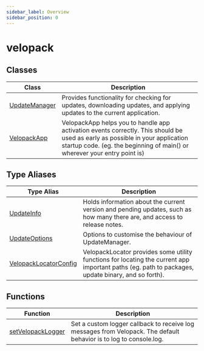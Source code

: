 ```yaml
---
sidebar_label: Overview
sidebar_position: 0
---
```

# velopack

## Classes

| Class | Description |
| ------ | ------ |
| [UpdateManager](Class.UpdateManager.md) | Provides functionality for checking for updates, downloading updates, and applying updates to the current application. |
| [VelopackApp](Class.VelopackApp.md) | VelopackApp helps you to handle app activation events correctly. This should be used as early as possible in your application startup code. (eg. the beginning of main() or wherever your entry point is) |

## Type Aliases

| Type Alias | Description |
| ------ | ------ |
| [UpdateInfo](TypeAlias.UpdateInfo.md) | Holds information about the current version and pending updates, such as how many there are, and access to release notes. |
| [UpdateOptions](TypeAlias.UpdateOptions.md) | Options to customise the behaviour of UpdateManager. |
| [VelopackLocatorConfig](TypeAlias.VelopackLocatorConfig.md) | VelopackLocator provides some utility functions for locating the current app important paths (eg. path to packages, update binary, and so forth). |

## Functions

| Function | Description |
| ------ | ------ |
| [setVelopackLogger](Function.setVelopackLogger.md) | Set a custom logger callback to receive log messages from Velopack. The default behavior is to log to console.log. |
